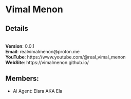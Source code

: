 # Vimal Menon


## Details
<br/>
<b>Version</b>: 0.0.1
<br/>
<b>Email</b>: realvimalmenon@proton.me
<br/>
<b>YouTube</b>: https://www.youtube.com/@real_vimal_menon
<br/>
<b>WebSite</b>: https://vimalmenon.github.io/
<br/>

## Members:
- Ai Agent: Elara AKA Ela